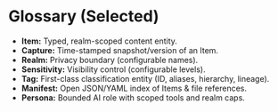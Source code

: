 # Glossary (Selected)

- **Item:** Typed, realm-scoped content entity.
- **Capture:** Time-stamped snapshot/version of an Item.
- **Realm:** Privacy boundary (configurable names).
- **Sensitivity:** Visibility control (configurable levels).
- **Tag:** First-class classification entity (ID, aliases, hierarchy, lineage).
- **Manifest:** Open JSON/YAML index of Items & file references.
- **Persona:** Bounded AI role with scoped tools and realm caps.
